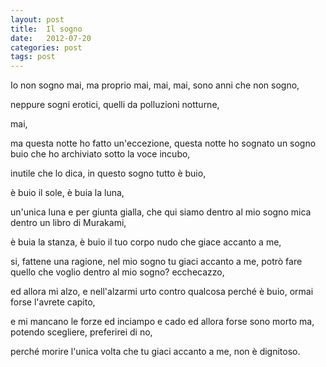```yaml
---
layout: post
title:  Il sogno
date:   2012-07-20
categories: post
tags: post
---
```

Io non sogno mai, ma proprio mai, mai, mai,
sono anni che non sogno,

neppure sogni erotici, quelli da polluzioni notturne,

mai,

ma questa notte ho fatto un'eccezione, questa notte ho sognato un sogno buio che ho archiviato sotto la voce incubo,

inutile che lo dica, in questo sogno tutto è buio,

è buio il sole, è buia la luna,

un'unica luna e per giunta gialla, che qui siamo dentro al mio sogno mica dentro un libro di Murakami,

è buia la stanza, è buio il tuo corpo nudo che giace accanto a me,

si, fattene una ragione, nel mio sogno tu giaci accanto a me, potrò fare quello che voglio dentro al mio sogno? ecchecazzo,

ed allora mi alzo, e nell'alzarmi urto contro qualcosa perché è buio, ormai forse l'avrete capito, 

e mi mancano le forze ed inciampo e cado ed allora forse sono morto ma, potendo scegliere, preferirei di no,

perché morire l'unica volta che tu giaci accanto a me, non è dignitoso.